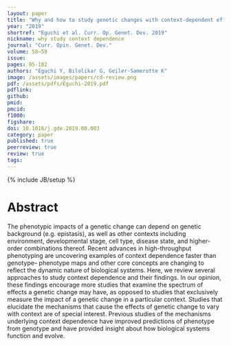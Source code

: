 ```yaml
---
layout: paper
title: "Why and how to study genetic changes with context-dependent effects"
year: "2019"
shortref: "Eguchi et al. Curr. Op. Genet. Dev. 2019"
nickname: why study context dependence
journal: "Curr. Opin. Genet. Dev."
volume: 58–59
issue: 
pages: 95-102
authors: "Eguchi Y, Bilolikar G, Geiler-Samerotte K"
image: /assets/images/papers/cd-review.png
pdf: /assets/pdfs/Eguchi-2019.pdf
pdflink: 
github: 
pmid: 
pmcid: 
f1000: 
figshare: 
doi: 10.1016/j.gde.2019.08.003
category: paper
published: true
peerreview: true
review: true
tags: 
---
```

{% include JB/setup %}

# Abstract 

The phenotypic impacts of a genetic change can depend on genetic background (e.g. epistasis), as well as other contexts including environment, developmental stage, cell type, disease state, and higher-order combinations thereof. Recent advances in high-throughput phenotyping are uncovering examples of context dependence faster than genotype– phenotype maps and other core concepts are changing to reflect the dynamic nature of biological systems. Here, we review several approaches to study context dependence and their findings. In our opinion, these findings encourage more studies that examine the spectrum of effects a genetic change may have, as opposed to studies that exclusively measure the impact of a genetic change in a particular context. Studies that elucidate the mechanisms that cause the effects of genetic change to vary with context are of special interest. Previous studies of the mechanisms underlying context dependence have improved predictions of phenotype from genotype and have provided insight about how biological systems function and evolve.